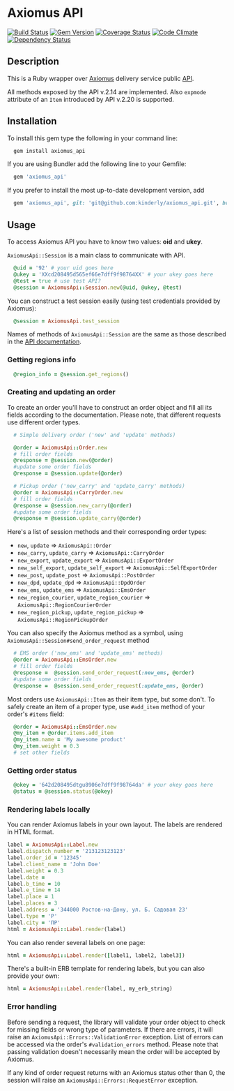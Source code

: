 # Axiomus API

[![Build Status](https://travis-ci.org/kinderly/axiomus_api.svg)](https://travis-ci.org/kinderly/axiomus_api)
[![Gem Version](https://badge.fury.io/rb/axiomus_api.png)](http://badge.fury.io/rb/axiomus_api)
[![Coverage Status](https://coveralls.io/repos/kinderly/axiomus_api/badge.png)](https://coveralls.io/r/kinderly/axiomus_api)
[![Code Climate](https://codeclimate.com/github/kinderly/axiomus_api.png)](https://codeclimate.com/github/kinderly/axiomus_api)
[![Dependency Status](https://gemnasium.com/kinderly/axiomus_api.svg)](https://gemnasium.com/kinderly/axiomus_api)

## Description

This is a Ruby wrapper over [Axiomus](http://www.axiomus.ru "axiomus.ru") delivery service public [API](http://www.axiomus.ru/customers/api/ "Axiomus API").

All methods exposed by the API v.2.14 are implemented. Also `expmode` attribute of an `Item` introduced by API v.2.20 is supported.

## Installation

To install this gem type the following in your command line:
```bash
  gem install axiomus_api
```
If you are using Bundler add the following line to your Gemfile:
```ruby
  gem 'axiomus_api'
```

If you prefer to install the most up-to-date development version, add

```ruby
  gem 'axiomus_api', git: 'git@github.com:kinderly/axiomus_api.git', branch: 'master'
```
## Usage

To access Axiomus API you have to know two values: **oid** and **ukey**.

`AxiomusApi::Session` is a main class to communicate with API.

```ruby
  @uid = '92' # your uid goes here
  @ukey = 'XXcd208495d565ef66e7dff9f98764XX' # your ukey goes here
  @test = true # use test API?
  @session = AxiomusApi::Session.new(@uid, @ukey, @test)
```

You can construct a test session easily (using test credentials provided by Axiomus):
```ruby
  @session = AxiomusApi.test_session
```

Names of methods of `AxiomusApi::Session` are the same as those described in the [API documentation](http://www.axiomus.ru/customers/api/ "Axiomus API").

### Getting regions info
```ruby
  @region_info = @session.get_regions()
```

### Creating and updating an order

To create an order you'll have to construct an order object and fill all its fields according to the documentation. Please note, that different requests use different order types.

```ruby
  # Simple delivery order ('new' and 'update' methods)

  @order = AxiomusApi::Order.new
  # fill order fields
  @response = @session.new(@order)
  #update some order fields
  @response = @session.update(@order)

  # Pickup order ('new_carry' and 'update_carry' methods)
  @order = AxiomusApi::CarryOrder.new
  # fill order fields
  @response = @session.new_carry(@order)
  #update some order fields
  @response = @session.update_carry(@order)
```

Here's a list of session methods and their corresponding order types:
* `new`, `update` => `AxiomusApi::Order`
* `new_carry`, `update_carry` => `AxiomusApi::CarryOrder`
* `new_export`, `update_export` => `AxiomusApi::ExportOrder`
* `new_self_export`, `update_self_export` => `AxiomusApi::SelfExportOrder`
* `new_post`, `update_post` => `AxiomusApi::PostOrder`
* `new_dpd`, `update_dpd` => `AxiomusApi::DpdOrder`
* `new_ems`, `update_ems` => `AxiomusApi::EmsOrder`
* `new_region_courier`, `update_region_courier` => `AxiomusApi::RegionCourierOrder`
* `new_region_pickup`, `update_region_pickup` => `AxiomusApi::RegionPickupOrder`

You can also specify the Axiomus method as a symbol, using `AxiomusApi::Session#send_order_request` method

```ruby
  # EMS order ('new_ems' and 'update_ems' methods)
  @order = AxiomusApi::EmsOrder.new
  # fill order fields
  @response =  @session.send_order_request(:new_ems, @order)
  #update some order fields
  @response =  @session.send_order_request(:update_ems, @order)
```

Most orders use `AxiomusApi::Item` as their item type, but some don't. To safely create an item of a proper type, use `#add_item` method of your order's `#items` field:

```ruby
  @order = AxiomusApi::EmsOrder.new
  @my_item = @order.items.add_item
  @my_item.name = 'My awesome product'
  @my_item.weight = 0.3
  # set other fields
```

### Getting order status
```ruby
  @okey = '642d208495dtgu8906e7dff9f98764da' # your okey goes here
  @status = @session.status(@okey)
```

### Rendering labels locally
You can render Axiomus labels in your own layout. The labels are rendered in HTML format.
```ruby
label = AxiomusApi::Label.new
label.dispatch_number = '213123123123'
label.order_id = '12345'
label.client_name = 'John Doe'
label.weight = 0.3
label.date =
label.b_time = 10
label.e_time = 14
label.place = 1
label.places = 3
label.address = '344000 Ростов-на-Дону, ул. Б. Садовая 23'
label.type = 'P'
label.city = 'ПР'
html = AxiomusApi::Label.render(label)
```

You can also render several labels on one page:
```ruby
html = AxiomusApi::Label.render([label1, label2, label3])
```

There's a built-in ERB template for rendering labels, but you can also provide your own:
```ruby
html = AxiomusApi::Label.render(label, my_erb_string)
```

### Error handling

Before sending a request, the library will validate your order object to check for missing fields or wrong type of parameters. If there are errors, it will raise an `AxiomusApi::Errors::ValidationError` exception. List of errors can be accessed via the order's `#validation_errors` method. Please note that passing validation doesn't necessarily mean the order will be accepted by Axiomus.

If any kind of order request returns with an Axiomus status other than 0, the session will raise an `AxiomusApi::Errors::RequestError` exception.


